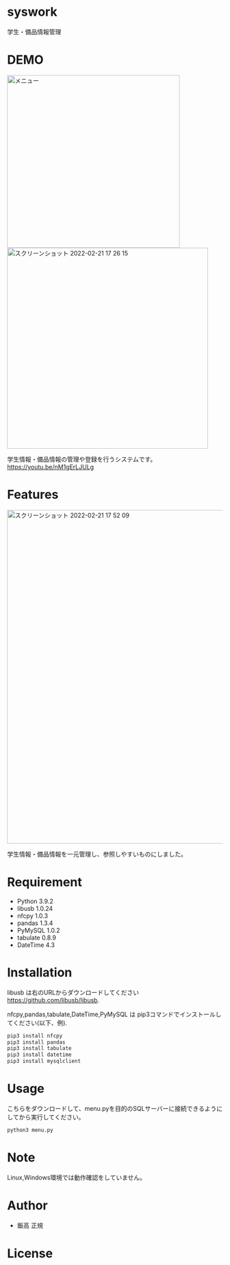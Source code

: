 # syswork
学生・備品情報管理

# DEMO

<img width="403" alt="メニュー" src="https://user-images.githubusercontent.com/53808519/154916164-ddaf0fe3-c14f-43db-904e-0d3eb9ba0ce2.png">
<img width="469" alt="スクリーンショット 2022-02-21 17 26 15" src="https://user-images.githubusercontent.com/53808519/154916277-69820337-d016-4faa-9bd5-ccea153ca78d.png">

学生情報・備品情報の管理や登録を行うシステムです。
 https://youtu.be/nM1gErLJULg
 

 
# Features
 <img width="779" alt="スクリーンショット 2022-02-21 17 52 09" src="https://user-images.githubusercontent.com/53808519/154920453-b3ff187f-d680-4e6b-88fc-45d5c5509bea.png">

 学生情報・備品情報を一元管理し、参照しやすいものにしました。
 
# Requirement
 
* Python 3.9.2
* libusb 1.0.24
* nfcpy 1.0.3
* pandas 1.3.4
* PyMySQL 1.0.2
* tabulate 0.8.9
* DateTime 4.3

 
 
# Installation
 
libusb は右のURLからダウンロードしてください https://github.com/libusb/libusb.

nfcpy,pandas,tabulate,DateTime,PyMySQL は pip3コマンドでインストールしてください(以下、例).
 
```bash
pip3 install nfcpy
pip3 install pandas
pip3 install tabulate 
pip3 install datetime
pip3 install mysqlclient
```
 
# Usage
 
こちらをダウンロードして、menu.pyを目的のSQLサーバーに接続できるようにしてから実行してください。

```bash
python3 menu.py
```
 
# Note
 
 Linux,Windows環境では動作確認をしていません。
 
# Author
 
* 飯高 正規
# License
 
